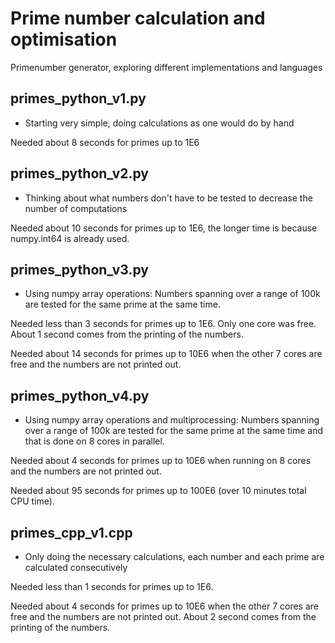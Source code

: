 # Prime number calculation and optimisation
Primenumber generator, exploring different implementations and languages


## primes_python_v1.py
* Starting very simple, doing calculations as one would do by hand

Needed about 8 seconds for primes up to 1E6


## primes_python_v2.py
* Thinking about what numbers don't have to be tested to decrease the number of computations

Needed about 10 seconds for primes up to 1E6, the longer time is because numpy.int64 is already used.


## primes_python_v3.py
* Using numpy array operations: Numbers spanning over a range of 100k are tested for the same prime at the same time.

Needed less than 3 seconds for primes up to 1E6. Only one core was free. About 1 second comes from the printing of the numbers.

Needed about 14 seconds for primes up to 10E6 when the other 7 cores are free and the numbers are not printed out.


## primes_python_v4.py
* Using numpy array operations and multiprocessing: Numbers spanning over a range of 100k are tested for the same prime at the same time and that is done on 8 cores in parallel.

Needed about 4 seconds for primes up to 10E6 when running on 8 cores and the numbers are not printed out.

Needed about 95 seconds for primes up to 100E6 (over 10 minutes total CPU time).


## primes_cpp_v1.cpp
* Only doing the necessary calculations, each number and each prime are calculated consecutively

Needed less than 1 seconds for primes up to 1E6.

Needed about 4 seconds for primes up to 10E6 when the other 7 cores are free and the numbers are not printed out. About 2 second comes from the printing of the numbers.

